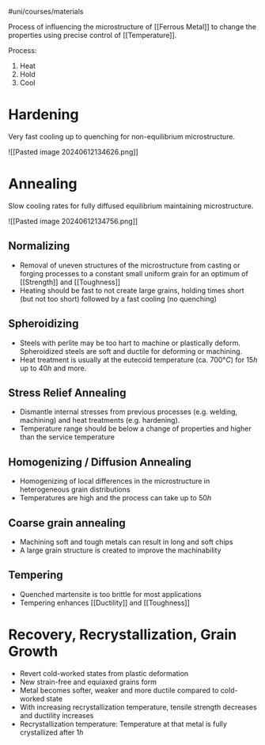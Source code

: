 #uni/courses/materials 

Process of influencing the microstructure of [[Ferrous Metal]] to change the properties using precise control of [[Temperature]].

Process:
1. Heat
2. Hold
3. Cool

# Hardening

Very fast cooling up to quenching for non-equilibrium microstructure.

![[Pasted image 20240612134626.png]]

# Annealing

Slow cooling rates for fully diffused equilibrium maintaining microstructure.

![[Pasted image 20240612134756.png]]

## Normalizing

- Removal of uneven structures of the microstructure from casting or forging processes to a constant small uniform grain for an optimum of [[Strength]] and [[Toughness]]
- Heating should be fast to not create large grains, holding times short (but not too short) followed by a fast cooling (no quenching) 

## Spheroidizing

- Steels with perlite may be too hart to machine or plastically deform. Spheroidized steels are soft and ductile for deforming or machining.
- Heat treatment is usually at the eutecoid temperature (ca. $700°C$) for $15h$ up to $40 h$ and more.

## Stress Relief Annealing

- Dismantle internal stresses from previous processes (e.g. welding, machining) and heat treatments (e.g. hardening).
- Temperature range should be below a change of properties and higher than the service temperature

## Homogenizing / Diffusion Annealing

- Homogenizing of local differences in the microstructure in heterogeneous grain distributions
- Temperatures are high and the process can take up to $50 h$

## Coarse grain annealing

- Machining soft and tough metals can result in long and soft chips
- A large grain structure is created to improve the machinability 

## Tempering

- Quenched martensite is too brittle for most applications
- Tempering enhances [[Ductility]] and [[Toughness]]

# Recovery, Recrystallization, Grain Growth

 - Revert cold-worked states from plastic deformation
 - New strain-free and equiaxed grains form
 - Metal becomes softer, weaker and more ductile compared to cold-worked state
 - With increasing recrystallization temperature, tensile strength decreases and ductility increases
 - Recrystallization temperature: Temperature at that metal is fully crystallized after $1h$